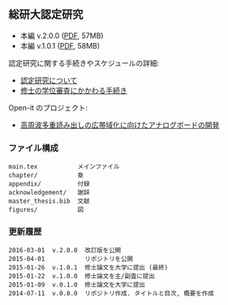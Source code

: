 総研大認定研究
--------------

- 本編 v.2.0.0 ([PDF](https://github.com/i-hikaru/master_thesis/blob/master/main_ext2.0.pdf), 57MB)
- 本編 v.1.0.1 ([PDF](https://github.com/i-hikaru/master_thesis/blob/master/main_ext.pdf), 58MB)

認定研究に関する手続きやスケジュールの詳細:

- [認定研究について](http://soken.kek.jp/sokendai/insei/nintei.html)
- [修士の学位審査にかかわる手続き](http://soken.kek.jp/sokendai/insei/master.html)

Open-it のプロジェクト:

- [高周波多重読み出しの広帯域化に向けたアナログボードの開発](http://openit.kek.jp/project/DAC_ADC_board_for_fMUX/DAC_ADC_board_for_fMUX)

### ファイル構成

    main.tex           メインファイル
	chapter/           章
	appendix/          付録
	acknowledgement/   謝辞
	master_thesis.bib  文献
	figures/           図

### 更新履歴

    2016-03-01  v.2.0.0  改訂版を公開
    2015-04-01           リポジトリを公開
    2015-01-26  v.1.0.1  修士論文を大学に提出 (最終)
	2015-01-22  v.1.0.0  修士論文を主/副査に提出
    2015-01-09  v.0.1.0  修士論文を大学に提出
	2014-07-11  v.0.0.0  リポジトリ作成. タイトルと目次, 概要を作成
